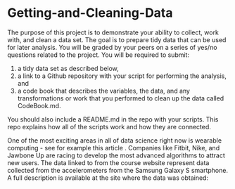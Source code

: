 # Getting-and-Cleaning-Data


The purpose of this project is to demonstrate your ability to collect, 
work with, and clean a data set. The goal is to prepare tidy data that can be used for later analysis. 
You will be graded by your peers on a series of yes/no questions related to the project. 
You will be required to submit: 
1) a tidy data set as described below,
 2) a link to a Github repository with your script for performing the analysis, and
 3) a code book that describes the variables, the data, and any transformations or work that you performed to clean up the data called CodeBook.md. 
 
 You should also include a README.md in the repo with your scripts. 
 This repo explains how all of the scripts work and how they are connected.  

One of the most exciting areas in all of data science right now is wearable computing - see for example this article .
 Companies like Fitbit, Nike, and Jawbone Up are racing to develop the most advanced algorithms to attract new users. 
 The data linked to from the course website represent data collected from the accelerometers from the Samsung Galaxy S smartphone.
 A full description is available at the site where the data was obtained: 